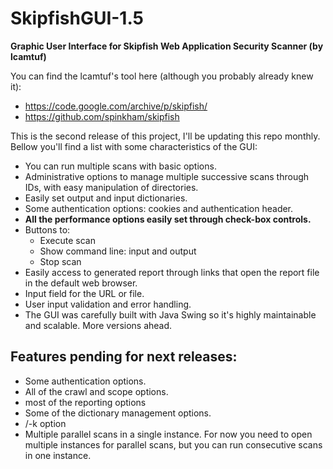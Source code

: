 # SkipfishGUI-1.5
**Graphic User Interface for Skipfish Web Application Security Scanner (by lcamtuf)**

You can find the lcamtuf's tool here (although you probably already knew it):
- https://code.google.com/archive/p/skipfish/
- https://github.com/spinkham/skipfish

This is the second release of this project, I'll be updating this repo monthly. Bellow you'll find a list with some characteristics of the GUI:
- You can run multiple scans with basic options.
- Administrative options to manage multiple successive scans through IDs, with easy manipulation of directories.
- Easily set output and input dictionaries.
- Some authentication options: cookies and authentication header.
- **All the performance options easily set through check-box controls.**
- Buttons to:
  - Execute scan
  - Show command line: input and output
  - Stop scan
- Easily access to generated report through links that open the report file in the default web browser.
- Input field for the URL or file.
- User input validation and error handling.
- The GUI was carefully built with Java Swing so it's highly maintainable and scalable. More versions ahead.

## Features pending for next releases:
- Some authentication options.
- All of the crawl and scope options.
- most of the reporting options
- Some of the dictionary management options.
- /-k option
- Multiple parallel scans in a single instance. For now you need to open multiple instances for parallel scans, but you can run consecutive scans in one instance.
